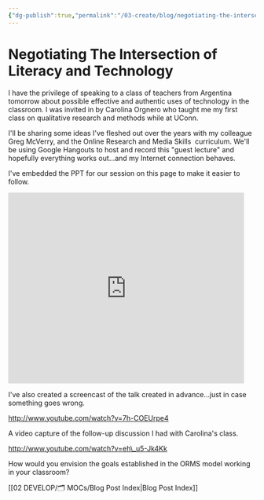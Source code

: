 ```yaml
---
{"dg-publish":true,"permalink":"/03-create/blog/negotiating-the-intersection-of-literacy-and-technology/","title":"Negotiating The Intersection of Literacy and Technology","tags":["edtech","education","online-collaborative-inquiry","online-content-construction","online-reading-comprehension","technology"]}
---
```


# Negotiating The Intersection of Literacy and Technology

I have the privilege of speaking to a class of teachers from Argentina tomorrow about possible effective and authentic uses of technology in the classroom. I was invited in by Carolina Orgnero who taught me my first class on qualitative research and methods while at UConn.

I'll be sharing some ideas I've fleshed out over the years with my colleague Greg McVerry, and the Online Research and Media Skills  curriculum. We'll be using Google Hangouts to host and record this "guest lecture" and hopefully everything works out...and my Internet connection behaves.

I've embedded the PPT for our session on this page to make it easier to follow.

<iframe src="https://docs.google.com/presentation/d/1YQBeoU_oOlsoUpaW4gcmDKNRBojAw5lFqCndBwAFbPs/embed?start=false&amp;loop=false&amp;delayms=3000" height="389" width="480" allowfullscreen="true" frameborder="0"></iframe>

I've also created a screencast of the talk created in advance...just in case something goes wrong.

http://www.youtube.com/watch?v=7h-COEUrpe4

A video capture of the follow-up discussion I had with Carolina's class.

http://www.youtube.com/watch?v=eh\_u5-Jk4Kk

How would you envision the goals established in the ORMS model working in your classroom?

[[02 DEVELOP/🗂️ MOCs/Blog Post Index\|Blog Post Index]]